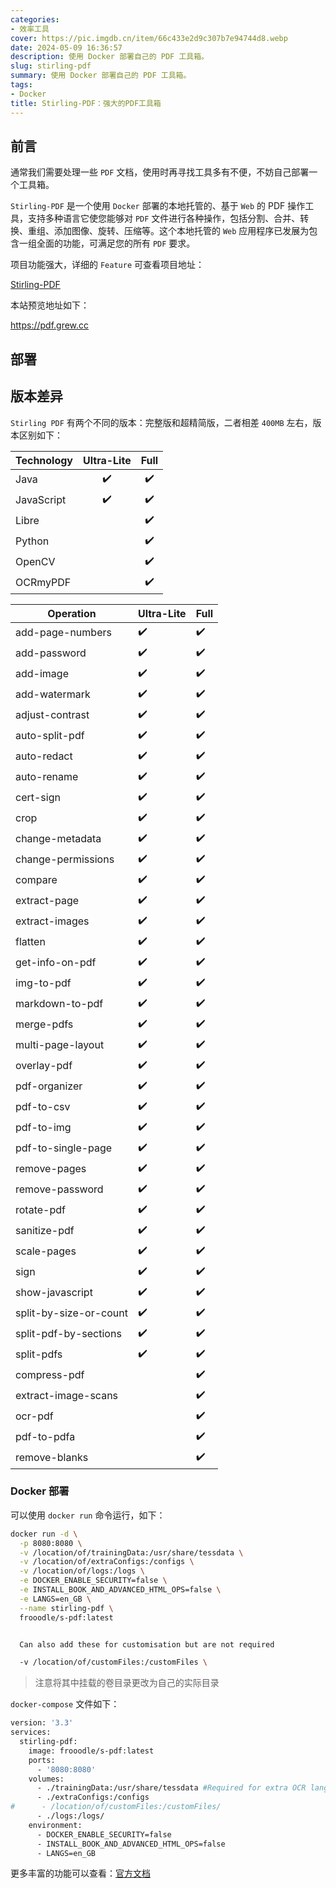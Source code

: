 ```yaml
---
categories: 
- 效率工具
cover: https://pic.imgdb.cn/item/66c433e2d9c307b7e94744d8.webp
date: 2024-05-09 16:36:57
description: 使用 Docker 部署自己的 PDF 工具箱。
slug: stirling-pdf
summary: 使用 Docker 部署自己的 PDF 工具箱。
tags:
- Docker
title: Stirling-PDF：强大的PDF工具箱
---
```

## 前言

通常我们需要处理一些 `PDF` 文档，使用时再寻找工具多有不便，不妨自己部署一个工具箱。

`Stirling-PDF` 是一个使用 `Docker` 部署的本地托管的、基于 `Web` 的 PDF 操作工具，支持多种语言它使您能够对 `PDF` 文件进行各种操作，包括分割、合并、转换、重组、添加图像、旋转、压缩等。这个本地托管的 `Web` 应用程序已发展为包含一组全面的功能，可满足您的所有 `PDF` 要求。

项目功能强大，详细的 `Feature` 可查看项目地址：

[Stirling-PDF](https://github.com/Stirling-Tools/Stirling-PDF)

本站预览地址如下：

https://pdf.grew.cc

## 部署

## 版本差异

`Stirling PDF` 有两个不同的版本：完整版和超精简版，二者相差 `400MB` 左右，版本区别如下：

| Technology | Ultra-Lite | Full |
| ---------- | :--------: | :--: |
| Java       |     ✔️      |  ✔️   |
| JavaScript |     ✔️      |  ✔️   |
| Libre      |            |  ✔️   |
| Python     |            |  ✔️   |
| OpenCV     |            |  ✔️   |
| OCRmyPDF   |            |  ✔️   |

| Operation              | Ultra-Lite | Full |
| ---------------------- | ---------- | ---- |
| add-page-numbers       | ✔️          | ✔️    |
| add-password           | ✔️          | ✔️    |
| add-image              | ✔️          | ✔️    |
| add-watermark          | ✔️          | ✔️    |
| adjust-contrast        | ✔️          | ✔️    |
| auto-split-pdf         | ✔️          | ✔️    |
| auto-redact            | ✔️          | ✔️    |
| auto-rename            | ✔️          | ✔️    |
| cert-sign              | ✔️          | ✔️    |
| crop                   | ✔️          | ✔️    |
| change-metadata        | ✔️          | ✔️    |
| change-permissions     | ✔️          | ✔️    |
| compare                | ✔️          | ✔️    |
| extract-page           | ✔️          | ✔️    |
| extract-images         | ✔️          | ✔️    |
| flatten                | ✔️          | ✔️    |
| get-info-on-pdf        | ✔️          | ✔️    |
| img-to-pdf             | ✔️          | ✔️    |
| markdown-to-pdf        | ✔️          | ✔️    |
| merge-pdfs             | ✔️          | ✔️    |
| multi-page-layout      | ✔️          | ✔️    |
| overlay-pdf            | ✔️          | ✔️    |
| pdf-organizer          | ✔️          | ✔️    |
| pdf-to-csv             | ✔️          | ✔️    |
| pdf-to-img             | ✔️          | ✔️    |
| pdf-to-single-page     | ✔️          | ✔️    |
| remove-pages           | ✔️          | ✔️    |
| remove-password        | ✔️          | ✔️    |
| rotate-pdf             | ✔️          | ✔️    |
| sanitize-pdf           | ✔️          | ✔️    |
| scale-pages            | ✔️          | ✔️    |
| sign                   | ✔️          | ✔️    |
| show-javascript        | ✔️          | ✔️    |
| split-by-size-or-count | ✔️          | ✔️    |
| split-pdf-by-sections  | ✔️          | ✔️    |
| split-pdfs             | ✔️          | ✔️    |
| compress-pdf           |            | ✔️    |
| extract-image-scans    |            | ✔️    |
| ocr-pdf                |            | ✔️    |
| pdf-to-pdfa            |            | ✔️    |
| remove-blanks          |            | ✔️    |

### Docker 部署

可以使用  `docker run` 命令运行，如下：

```bash
docker run -d \
  -p 8080:8080 \
  -v /location/of/trainingData:/usr/share/tessdata \
  -v /location/of/extraConfigs:/configs \
  -v /location/of/logs:/logs \
  -e DOCKER_ENABLE_SECURITY=false \
  -e INSTALL_BOOK_AND_ADVANCED_HTML_OPS=false \
  -e LANGS=en_GB \
  --name stirling-pdf \
  frooodle/s-pdf:latest


  Can also add these for customisation but are not required

  -v /location/of/customFiles:/customFiles \
```

> 注意将其中挂载的卷目录更改为自己的实际目录



`docker-compose` 文件如下：
```bash
version: '3.3'
services:
  stirling-pdf:
    image: frooodle/s-pdf:latest
    ports:
      - '8080:8080'
    volumes:
      - ./trainingData:/usr/share/tessdata #Required for extra OCR languages
      - ./extraConfigs:/configs
#      - /location/of/customFiles:/customFiles/
      - ./logs:/logs/
    environment:
      - DOCKER_ENABLE_SECURITY=false
      - INSTALL_BOOK_AND_ADVANCED_HTML_OPS=false
      - LANGS=en_GB
```
更多丰富的功能可以查看：[官方文档](https://stirlingtools.com/)

